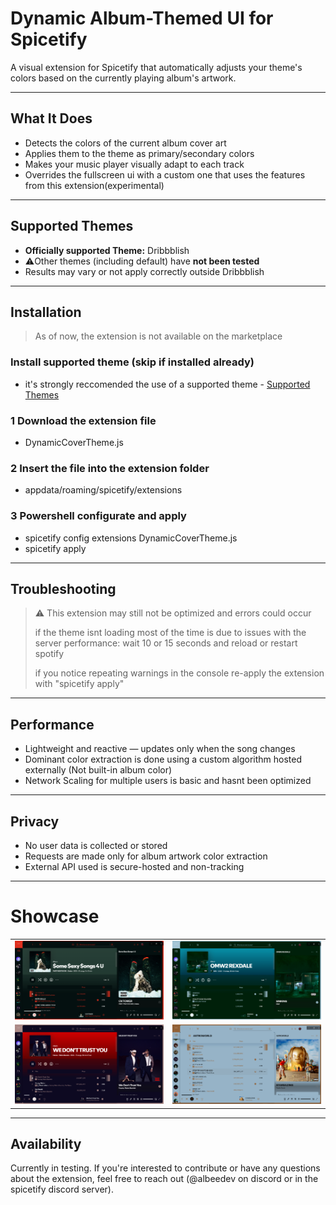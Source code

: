 # Dynamic Album-Themed UI for Spicetify

A visual extension for Spicetify that automatically adjusts your theme's colors based on the currently playing album's artwork.

---

## What It Does

- Detects the colors of the current album cover art 
- Applies them to the theme as primary/secondary colors
- Makes your music player visually adapt to each track
- Overrides the fullscreen ui with a custom one that uses the features from this extension(experimental)

---

## Supported Themes

- **Officially supported Theme:** Dribbblish
- ⚠️Other themes (including default) have **not been tested**
- Results may vary or not apply correctly outside Dribbblish

---

## Installation

> As of now, the extension is not available on the marketplace

### Install supported theme (skip if installed already)
- it's strongly reccomended the use of a supported theme - [Supported Themes](#supported-themes)

### 1 Download  the extension file
- DynamicCoverTheme.js
### 2 Insert the file into the extension folder
- appdata/roaming/spicetify/extensions
### 3 Powershell configurate and apply
- spicetify config extensions DynamicCoverTheme.js
- spicetify apply

---

## Troubleshooting

> ⚠️ This extension may still not be optimized and errors could occur
> 
> if the theme isnt loading most of the time is due to issues with the server performance: wait 10 or 15 seconds and reload or restart spotify
> 
> if you notice repeating warnings in the console re-apply the extension with "spicetify apply"

---

## Performance

- Lightweight and reactive — updates only when the song changes
- Dominant color extraction is done using a custom algorithm hosted externally (Not built-in album color)
- Network Scaling for multiple users is basic and hasnt been optimized

---

## Privacy

- No user data is collected or stored
- Requests are made only for album artwork color extraction
- External API used is secure-hosted and non-tracking

---

# Showcase
|                              |                              |
|------------------------------|------------------------------|
| ![Example 1](assets/ss1.png) | ![Example 2](assets/ss2.png) |
| ![Example 3](assets/ss3.png) | ![Example 4](assets/ss4.png) |




---

## Availability

Currently in testing. If you're interested to contribute or have any questions about the extension, feel free to reach out (@albeedev on discord or in the spicetify discord server).
